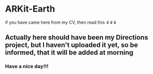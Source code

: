 # ARKit-Earth

if you have came here from my CV, then read this ⤋⤋⤋

## Actually here should have been my Directions project, but I haven't uploaded it yet, so be informed, that it will be added at morning

### Have a nice day!!!

